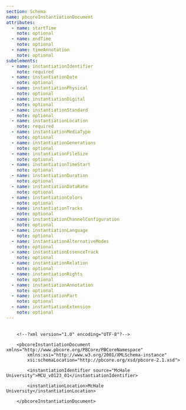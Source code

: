 ```yaml
---
section: Schema
name: pbcoreInstantiationDocument
attributes:
  - name: startTime
    note: optional
  - name: endTime
    note: optional
  - name: timeAnnotation
    note: optional
subelements:
  - name: instantiationIdentifier
    note: required
  - name: instantiationDate
    note: optional
  - name: instantiationPhysical
    note: optional
  - name: instantiationDigital
    note: optional
  - name: instantiationStandard
    note: optional
  - name: instantiationLocation
    note: required
  - name: instantiationMediaType
    note: optional
  - name: instantiationGenerations
    note: optional
  - name: instantiationFileSize
    note: optional
  - name: instantiationTimeStart
    note: optional
  - name: instantiationDuration
    note: optional
  - name: instantiationDataRate
    note: optional
  - name: instantiationColors
    note: optional
  - name: instantiationTracks
    note: optional
  - name: instantiationChannelConfiguration
    note: optional
  - name: instantiationLanguage
    note: optional
  - name: instantiationAlternativeModes
    note: optional
  - name: instantiationEssenceTrack
    note: optional
  - name: instantiationRelation
    note: optional
  - name: instantiationRights
    note: optional
  - name: instantiationAnnotation
    note: optional
  - name: instantiationPart
    note: optional
  - name: instantiationExtension
    note: optional
---
```

<pre>
  <code>
  	&lt;!--?xml version=&quot;1.0&quot; encoding=&quot;UTF-8&quot;?--&gt;<br>
	&lt;pbcoreInstantiationDocument xmlns=&quot;http://www.pbcore.org/PBCore/PBCoreNamespace&quot;        
		xmlns:xsi=&quot;http://www.w3.org/2001/XMLSchema-instance&quot;        
		xsi:schemaLocation=&quot;http://pbcore.org/xsd/pbcore-2.1.xsd&quot;&gt;<br>
        &lt;instantiationIdentifier source=&quot;McHale University&quot;&gt;MCU_v0123_01&lt;/instantiationIdentifier&gt;<br>
        &lt;instantiationLocation&gt;McHale University&lt;/instantiationLocation&gt;<br>
	&lt;/pbcoreInstantiationDocument&gt;<br>
  </code>
</pre>  
